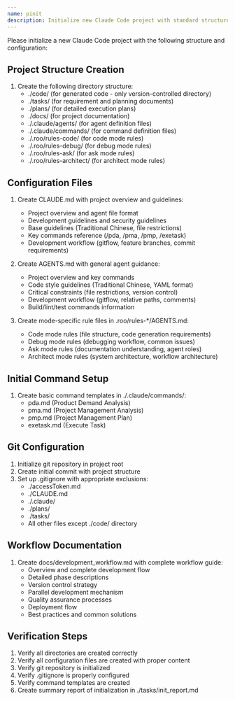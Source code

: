 ```yaml
---
name: pinit
description: Initialize new Claude Code project with standard structure and configuration
---
```


Please initialize a new Claude Code project with the following structure and configuration:

## Project Structure Creation

1. Create the following directory structure:
   - ./code/ (for generated code - only version-controlled directory)
   - ./tasks/ (for requirement and planning documents)
   - ./plans/ (for detailed execution plans)
   - ./docs/ (for project documentation)
   - ./.claude/agents/ (for agent definition files)
   - ./.claude/commands/ (for command definition files)
   - ./.roo/rules-code/ (for code mode rules)
   - ./.roo/rules-debug/ (for debug mode rules)
   - ./.roo/rules-ask/ (for ask mode rules)
   - ./.roo/rules-architect/ (for architect mode rules)

## Configuration Files

1. Create CLAUDE.md with project overview and guidelines:
   - Project overview and agent file format
   - Development guidelines and security guidelines
   - Base guidelines (Traditional Chinese, file restrictions)
   - Key commands reference (/pda, /pma, /pmp, /exetask)
   - Development workflow (gitflow, feature branches, commit requirements)

2. Create AGENTS.md with general agent guidance:
   - Project overview and key commands
   - Code style guidelines (Traditional Chinese, YAML format)
   - Critical constraints (file restrictions, version control)
   - Development workflow (gitflow, relative paths, comments)
   - Build/lint/test commands information

3. Create mode-specific rule files in .roo/rules-*/AGENTS.md:
   - Code mode rules (file structure, code generation requirements)
   - Debug mode rules (debugging workflow, common issues)
   - Ask mode rules (documentation understanding, agent roles)
   - Architect mode rules (system architecture, workflow architecture)

## Initial Command Setup

1. Create basic command templates in ./.claude/commands/:
   - pda.md (Product Demand Analysis)
   - pma.md (Project Management Analysis)
   - pmp.md (Project Management Plan)
   - exetask.md (Execute Task)

## Git Configuration

1. Initialize git repository in project root
2. Create initial commit with project structure
3. Set up .gitignore with appropriate exclusions:
   - ./accessToken.md
   - ./CLAUDE.md
   - ./.claude/
   - ./plans/
   - ./tasks/
   - All other files except ./code/ directory

## Workflow Documentation

1. Create docs/development_workflow.md with complete workflow guide:
   - Overview and complete development flow
   - Detailed phase descriptions
   - Version control strategy
   - Parallel development mechanism
   - Quality assurance processes
   - Deployment flow
   - Best practices and common solutions

## Verification Steps

1. Verify all directories are created correctly
2. Verify all configuration files are created with proper content
3. Verify git repository is initialized
4. Verify .gitignore is properly configured
5. Verify command templates are created
6. Create summary report of initialization in ./tasks/init_report.md